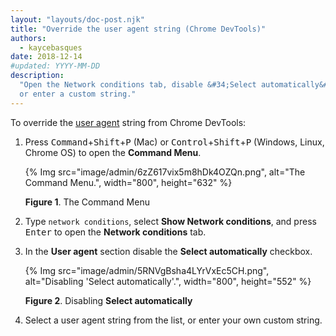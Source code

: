 ```yaml
---
layout: "layouts/doc-post.njk"
title: "Override the user agent string (Chrome DevTools)"
authors:
  - kaycebasques
date: 2018-12-14
#updated: YYYY-MM-DD
description:
  "Open the Network conditions tab, disable &#34;Select automatically&#34;, and choose from the list
  or enter a custom string."
---
```


To override the [user agent][1] string from Chrome DevTools:

1.  Press <kbd>Command</kbd>+<kbd>Shift</kbd>+<kbd>P</kbd> (Mac) or
    <kbd>Control</kbd>+<kbd>Shift</kbd>+<kbd>P</kbd> (Windows, Linux, Chrome OS) to open the
    **Command Menu**.

    {% Img src="image/admin/6zZ617vix5m8hDk4OZQn.png", alt="The Command Menu.", width="800", height="632" %}

    **Figure 1**. The Command Menu

2.  Type `network conditions`, select **Show Network conditions**, and press <kbd>Enter</kbd> to
    open the **Network conditions** tab.
3.  In the **User agent** section disable the **Select automatically** checkbox.

    {% Img src="image/admin/5RNVgBsha4LYrVxEc5CH.png", alt="Disabling 'Select automatically'.", width="800", height="552" %}

    **Figure 2**. Disabling **Select automatically**

4.  Select a user agent string from the list, or enter your own custom string.

[1]: https://developer.mozilla.org/en-US/docs/Glossary/User_agent
